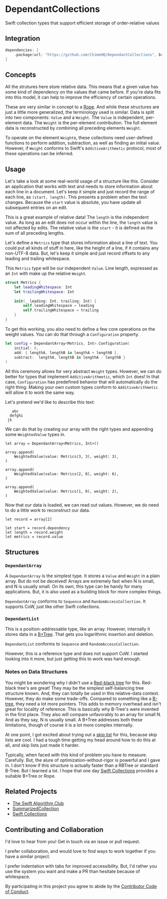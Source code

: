 # DependantCollections
Swift collection types that support efficient storage of order-relative values

## Integration

```swift
dependencies: [
    .package(url: "https://github.com/ChimeHQ/DependantCollections", branch: "main")
]
```

## Concepts

All the strutures here store relative data. This means that a given value has some kind of dependency on the values that came before. If you're data fits into this model, it can help to improve the efficiency of certain operations.

These are very similar in concept to a [Rope](https://en.wikipedia.org/wiki/Rope_(data_structure)). And while these structures are just a little more generalized, the terminology used is similar. Data is split into two components: `Value` and a `Weight`. The `Value` is independent, per-element data. The `Weight` is the per-element contribution. The full element data is reconstructed by combining all preceding elements `Weight`.

To operate on the element `Weight`s, these collections need user-defined functions to perform addition, subtraction, as well as finding an initial value. However, if `Weight` conforms to Swift's `AdditiveArithmetic` protocol, most of these operations can be inferred.

## Usage

Let's take a look at some real-world usage of a structure like this. Consider an application that works with text and needs to store information about each line in a document. Let's keep it simple and just record the range of each line, as `(start, length)`. This presents a problem when the text changes. Because the `start` value is absolute, you have update all subsequent entries on an edit.

This is a great example of relative data! The `length` is the independent value. As long as an edit does not occur within the line, the `length` value is not affected by edits. The relative value is the `start` - it is defined as the sum of all preceding lengths.

Let's define a `Metrics` type that stores information about a line of text. You could put all kinds of stuff in here, like the height of a line, if it contains any non-UTF-8 data. But, let's keep it simple and just record offsets to any leading and trailing whitespace.

This `Metrics` type will be our independent `Value`. Line length, expressed as an `Int` with make up the relative `Weight`.

```swift
struct Metrics {
    let leadingWhitespace: Int
    let trailingWhitespace: Int
    
    init(_ leading: Int, trailing: Int) {
        self.leadingWhitespace = leading
        self.trailingWhitespace = trailing
    }
}
```

To get this working, you also need to define a few core operations on the weight values. You can do that through a `Configuration` property.

```swift
let config = DependantArray<Metrics, Int>.Configuration(
    initial: 0,
    add: { lengthA, lengthB in lengthA + lengthB },
    subtract:  lengthA, lengthB in lengthA - lengthB }
)
```

All this ceremony allows for very abstract `Weight` types. However, we can do better for types that implement `AdditiveArithmetic`, which `Int` does! In that case, `Configuration` has predefined behavior that will automatically do the right thing. Making your own custom types conform to `AdditiveArithmetic` will allow it to work the same way.

Let's pretend we'd like to describe this text:

```
   abc   
  defghi
 jk
```

We can do that by creating our array with the right types and appending some `WeightedValue` types in.

```
let array = DependantArray<Metrics, Int>()

array.append(
    WeightedValue(value: Metrics(3, 3), weight: 3),
)

array.append(
    WeightedValue(value: Metrics(2, 0), weight: 6),
)

array.append(
    WeightedValue(value: Metrics(1, 0), weight: 2),
)

```

Now that our data is loaded, we can read out values. However, we do need to do a little work to reconstruct our data.

```
let record = array[2]

let start = record.dependency
let length = record.weight
let metrics = record.value
```

## Structures

### `DependantArray`

A `DependantArray` is the simplest type. It stores a `Value` and `Weight` in a plain array. But do not be deceived! Arrays are extremely fast when N is small, and N is usually small. On its own, this type can be handy for many applications. But, it is also used as a building block for more complex things.

`DependantArray` conforms to `Sequence` and `RandomAccessCollection`. It supports CoW, just like other Swift collections.

### `DependantList`

This is a position-addressable type, like an array. However, internally it stores data in a [B+Tree](https://en.wikipedia.org/wiki/B%2B_tree). That gets you logarithmic insertion and deletion.

`DependantList` conforms to `Sequence` and `RandomAccessCollection`.

However, this is a reference type and does not support CoW. I started looking into it more, but just getting this to work was hard enough.

### Notes on Data Structures

You might be wondering why I didn't use a [Red-black tree](https://en.wikipedia.org/wiki/Red–black_tree) for this. Red-black tree's are great! They may be the simplest self-balancing tree structure known. And, they can totally be used in this relative-data context. However, they do make some trade-offs. Compared to something like a [B-tree](https://en.wikipedia.org/wiki/B-tree), they need a lot more pointers. This adds to memory overhead and isn't great for locality of reference. This is basically why B-Tree's were invented in the first place. They also will compare unfavorably to an array for small N. And as they say, N is usually small. A B+Tree addresses both these limitations, though of course it is a lot more complex internally.

At one point, I got excited about trying out a [skip list](https://en.wikipedia.org/wiki/Skip_list) for this, because skip lists are cool. I had a tough time getting my head around how to do this at all, and skip lists just made it harder.

Typically, when faced with this kind of problem you have to measure. Carefully. But, the alure of optimization-without-rigor is powerful and I gave in. I don't know if this structure is actually faster than a RBTree or standard B-Tree. But I learned a lot. I hope that one day [Swift Collections](https://github.com/apple/swift-collections) provides a suitable B+Tree or Rope.

## Related Projects

- [The Swift Algorithm Club](https://github.com/kodecocodes/swift-algorithm-club)
- [SummarizedCollection](https://github.com/jessegrosjean/SummarizedCollection)
- [Swift Collections](https://github.com/apple/swift-collections)

## Contributing and Collaboration

I'd love to hear from you! Get in touch via an issue or pull request.

I prefer collaboration, and would love to find ways to work together if you have a similar project.

I prefer indentation with tabs for improved accessibility. But, I'd rather you use the system you want and make a PR than hesitate because of whitespace.

By participating in this project you agree to abide by the [Contributor Code of Conduct](CODE_OF_CONDUCT.md).
